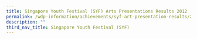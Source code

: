 ```yaml
---
title: Singapore Youth Festival (SYF) Arts Presentations Results 2012
permalink: /wdp-information/achievements/syf-art-presentation-results/2012/
description: ""
third_nav_title: Singapore Youth Festival (SYF)
---
```


